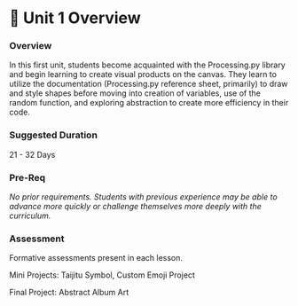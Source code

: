 # 🔮 Unit 1 Overview

### Overview

In this first unit, students become acquainted with the Processing.py library and begin learning to create visual products on the canvas. They learn to utilize the documentation (Processing.py reference sheet, primarily) to draw and style shapes before moving into creation of variables, use of the random function, and exploring abstraction to create more efficiency in their code.

### Suggested Duration

21 - 32 Days

### Pre-Req

_No prior requirements. Students with previous experience may be able to advance more quickly or challenge themselves more deeply with the curriculum._

### Assessment

Formative assessments present in each lesson.

Mini Projects: Taijitu Symbol, Custom Emoji Project

Final Project: Abstract Album Art
